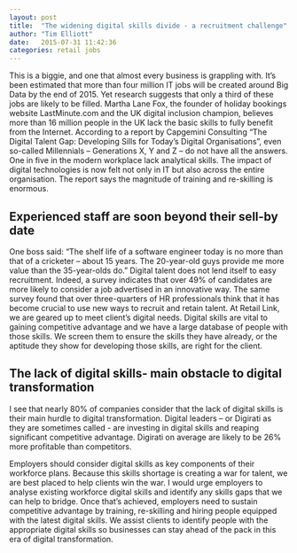 ```yaml
---
layout: post
title:  "The widening digital skills divide - a recruitment challenge"
author: "Tim Elliott"
date:   2015-07-31 11:42:36
categories: retail jobs
---
```


This is a biggie, and one that almost every business is grappling with.
It’s been estimated that more than four million IT jobs will be created around Big Data by the end of 2015.
Yet research suggests that only a third of these jobs are likely to be filled. Martha Lane Fox, the founder of holiday bookings website LastMinute.com and the UK digital inclusion champion, believes more than 16 million people in the UK lack the basic skills to fully benefit from the Internet.
According to a report by Capgemini Consulting “The Digital Talent Gap: Developing Sills for Today’s Digital Organisations”, even so-called Millennials – Generations X, Y and Z – do not have all the answers. One in five in the modern workplace lack analytical skills.
The impact of digital technologies is now felt not only in IT but also across the entire organisation. The report says the magnitude of training and re-skilling is enormous.

## Experienced staff are soon beyond their sell-by date 

One boss said: “The shelf life of a software engineer today is no more than that of a cricketer – about 15 years. The 20-year-old guys provide me more value than the 35-year-olds do.”
Digital talent does not lend itself to easy recruitment. 
Indeed, a survey indicates that over 49% of candidates are more likely to consider a job advertised in an innovative way. The same survey found that over three-quarters of HR professionals think that it has become crucial to use new ways to recruit and retain talent.
At Retail Link, we are geared up to meet client’s digital needs. Digital skills are vital to gaining competitive advantage and we have a large database of people with those skills. We screen them to ensure the skills they have already, or the aptitude they show for developing those skills, are right for the client.

## The lack of digital skills- main obstacle to digital transformation 

I see that nearly 80% of companies consider that the lack of digital skills is their main hurdle to digital transformation. Digital leaders – or Digirati as they are sometimes called - are investing in digital skills and reaping significant competitive advantage.  Digirati on average are likely to be 26% more profitable than competitors.

Employers should consider digital skills as key components of their workforce plans. Because this skills shortage is creating a war for talent, we are best placed to help clients win the war. 
I would urge employers to analyse existing workforce digital skills and identify any skills gaps that we can help to bridge.
Once that’s achieved, employers need to sustain competitive advantage by training, re-skilling and hiring people equipped with the latest digital skills. 
We assist clients to identify people with the appropriate digital skills so businesses can stay ahead of the pack in this era of digital transformation.
